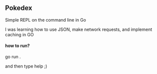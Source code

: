 ## Pokedex

Simple REPL on the command line in Go

I was learning how to use JSON, make network requests, and implement caching in GO

#### how to run?

go run .

and then type help ;)
